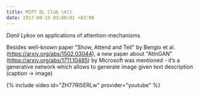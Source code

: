```yaml
---
title: MIPT DL Club \#11
date: 2017-09-15 03:00:01 +03:00
---
```


_Danil Lykov_ on applications of attention-mechanisms

Besides well-known paper "Show, Attend and Tell" by Bengio et al. (https://arxiv.org/abs/1502.03044), a new paper about "AttnGAN" (https://arxiv.org/abs/1711.10485) by Microsoft was mentioned - it’s a generative network which allows to generate image given text description (caption -> image)

{% include video id="ZH77RI5ERLw" provider="youtube" %}
